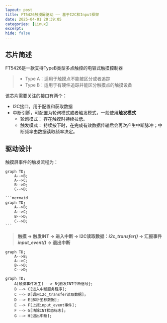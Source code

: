```yaml
---
layout: post
title: FT5426触摸屏驱动 —— 基于I2C和Input框架
date: 2025-04-01 20:39:05
categories: [Linux]
excerpt: 
hide: false
---
```


## 芯片简述

FT5426是一款支持TypeB类型多点触控的电容式触摸控制器

> - Type A：适用于触摸点不能被区分或者追踪
> - Type B：适用于有硬件追踪并能区分触摸点的触摸设备

该芯片需要关注的接口有两个：
- I2C接口，用于配置和获取数据
- 中断引脚，可配置为轮询模式或者触发模式，一般使用**触发模式**
  - 轮询模式： 存在触摸时持续拉低。
  - 触发模式： 持续按下时，在完成有效数据传输后会再次产生中断脉冲；中断频率由数据读取频率决定。

## 驱动设计

触摸屏事件的触发流程为：

```mermaid
graph TD;
    A-->B;
    A-->C;
    B-->D;
    C-->D;
```

````txt
```mermaid
graph TD;
    A-->B;
    A-->C;
    B-->D;
    C-->D;
```
````

> **触摸 -> 触发INT -> 进入中断 -> I2C读取数据：*i2c_transfer()* -> 汇报事件*input_event()* -> 退出中断**

```mermaid
graph TD;
    A-->B;
    A-->C;
    B-->D;
    C-->D;
```

```mermaid
graph TD;
    A[触摸事件发生] --> B{触发INT中断信号};
    B --> C[进入中断服务程序];
    C --> D[调用i2c_transfer读取数据];
    D --> E[解析坐标数据];
    E --> F[上报input_event事件];
    F --> G[清除INT状态标志];
    G --> H[退出中断];
```
